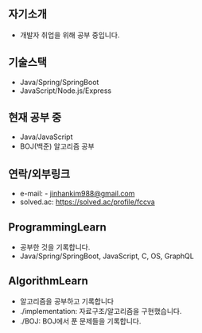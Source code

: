 ## 자기소개
- 개발자 취업을 위해 공부 중입니다.

## 기술스택
- Java/Spring/SpringBoot
- JavaScript/Node.js/Express

## 현재 공부 중
- Java/JavaScript
- BOJ(백준) 알고리즘 공부

## 연락/외부링크
- e-mail: - jinhankim988@gmail.com
- solved.ac: https://solved.ac/profile/fccva

## ProgrammingLearn
- 공부한 것을 기록합니다.
- Java/Spring/SpringBoot, JavaScript, C, OS, GraphQL

## AlgorithmLearn
- 알고리즘을 공부하고 기록합니다
- ./implementation: 자료구조/알고리즘을 구현했습니다.
- ./BOJ: BOJ에서 푼 문제들을 기록합니다.


<!--
**jhkim988/jhkim988** is a ✨ _special_ ✨ repository because its `README.md` (this file) appears on your GitHub profile.

Here are some ideas to get you started:

- 🔭 I’m currently working on ...
- 🌱 I’m currently learning ...
- 👯 I’m looking to collaborate on ...
- 🤔 I’m looking for help with ...
- 💬 Ask me about ...
- 📫 How to reach me: ...
- 😄 Pronouns: ...
- ⚡ Fun fact: ...
-->
